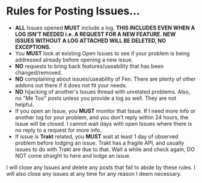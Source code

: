 # Rules for Posting Issues...

* **ALL** Issues opened **MUST** include a log. **THIS INCLUDES EVEN WHEN A LOG ISN'T NEEDED i.e. A REQUEST FOR A NEW FEATURE. NEW ISSUES WITHOUT A LOG ATTACHED WILL BE DELETED, NO EXCEPTIONS.**
* You **MUST** look at existing Open Issues to see if your problem is being addressed already before opening a new issue.
* **NO** requests to bring back features/useability that has been changed/removed.
* **NO** complaining about issues/useability of Fen. There are plenty of other addons out there if it does not fit your needs.
* **NO** hijacking of another's Issues thread with unrelated problems. Also, no "Me Too" posts unless you provide a log as well. They are not helpful.
* If you open an Issue, you **MUST** monitor that Issue. If I need more info or another log for your problem, and you don't reply within 24 hours, the Issue will be closed. I cannot wait days with open Issues where there is no reply to a request for more info..
* If issue is **Trakt** related, you **MUST** wait at least 1 day of observed problem before lodging an issue. Trakt has a fragile API, and usually issues to do with Trakt are due to that. Wait a while and check again, DO NOT come straight to here and lodge an issue.

I will close any Issues and delete any posts that fail to abide by these rules.
I will also close any issues at any time for any reason I deem necessary.
